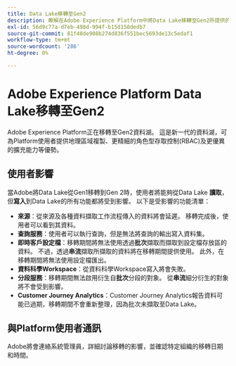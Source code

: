 ```yaml
---
title: Data Lake移轉至Gen2
description: 瞭解在Adobe Experience Platform中將Data Lake移轉至Gen2所提供的新功能。
exl-id: 56d9c77a-d7eb-498d-994f-b15d150dedb7
source-git-commit: 81f48de908b274d836f551bec5693de13c5edaf1
workflow-type: tm+mt
source-wordcount: '286'
ht-degree: 0%

---
```


# Adobe Experience Platform Data Lake移轉至Gen2

Adobe Experience Platform正在移轉至Gen2資料湖。 這是新一代的資料湖，可為Platform使用者提供地理區域複製、更精細的角色型存取控制(RBAC)及更優異的擴充能力等優勢。

## 使用者影響

當Adobe將Data Lake從Gen1移轉到Gen 2時，使用者將能夠從Data Lake **讀取**，但&#x200B;**寫入**&#x200B;到Data Lake的所有功能都將受到影響。 以下是受影響的功能清單：

- **來源**：從來源及各種資料擷取工作流程傳入的資料將會延遲。 移轉完成後，使用者可以看到其資料。
- **查詢服務**：使用者可以執行查詢，但是無法將查詢的輸出寫入資料集。
- **即時客戶設定檔**：移轉期間將無法使用透過&#x200B;**批次**&#x200B;擷取而擷取到設定檔存放區的資料。 不過，透過&#x200B;**串流**&#x200B;擷取所擷取的資料將在移轉期間提供使用。 此外，在移轉期間將無法使用設定檔匯出。
- **資料科學Workspace**：從資料科學Workspace寫入將會失敗。
- **分段服務**：移轉期間無法啟用衍生自&#x200B;**批次**&#x200B;分段的對象。 從&#x200B;**串流**&#x200B;細分衍生的對象將不會受到影響。
- **Customer Journey Analytics**：Customer Journey Analytics報告資料可能已過期，移轉期間不會重新整理，因為批次未擷取至Data Lake。

## 與Platform使用者通訊

Adobe將會連絡系統管理員，詳細討論移轉的影響，並確認特定組織的移轉日期和時間。
